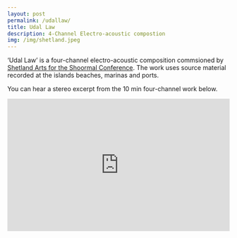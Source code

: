 ```yaml
---
layout: post
permalink: /udallaw/
title: Udal Law
description: 4-Channel Electro-acoustic compostion
img: /img/shetland.jpeg
---
```


‘Udal Law’ is a four-channel electro-acoustic composition commsioned by [Shetland Arts for the Shoormal Conference](https://www.shetlandarts.org/our-work/commissions/shoormal-conference-commissions/martin-disley). The work uses source material recorded at the islands beaches, marinas and ports.

You can hear a stereo excerpt from the 10 min four-channel work below.

<iframe width="100%" height="300" scrolling="no" frameborder="no" allow="autoplay" src="https://w.soundcloud.com/player/?url=https%3A//api.soundcloud.com/tracks/743818729%3Fsecret_token%3Ds-XC9E5&color=%23ff5500&auto_play=false&hide_related=false&show_comments=true&show_user=true&show_reposts=false&show_teaser=true&visual=true"></iframe>
